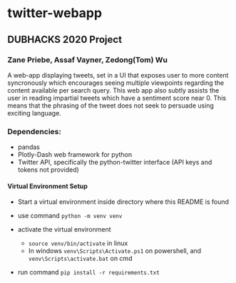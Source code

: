 # twitter-webapp

## DUBHACKS 2020 Project
### Zane Priebe, Assaf Vayner, Zedong(Tom) Wu

A web-app displaying tweets, set in a UI that exposes user to more content syncronously which encourages seeing multiple viewpoints regarding the content available per search query. This web app also subtly assists the user in reading impartial tweets which have a sentiment score near 0. This means that the phrasing of the tweet does not seek to persuade using exciting language.

### Dependencies:
- pandas
- Plotly-Dash web framework for python
- Twitter API, specifically the python-twitter interface (API keys and tokens not provided)

#### Virtual Environment Setup
- Start a virtual environment inside directory where this README is found
- use command `python -m venv venv`
- activate the virtual environment
    - `source venv/bin/activate` in linux
    - In windows `venv\Scripts\Activate.ps1` on powershell, and `venv\Scripts\activate.bat` on cmd

- run command `pip install -r requirements.txt`